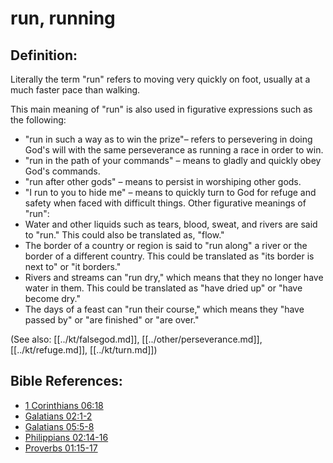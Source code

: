 # run, running #

## Definition: ##

Literally the term "run" refers to moving very quickly on foot, usually at a much faster pace than walking.

This main meaning of "run" is also used in figurative expressions such as the following:
   * "run in such a way as to win the prize"– refers to persevering in doing God's will with the same perseverance as running a race in order to win.
   * "run in the path of your commands" – means to gladly and quickly obey God's commands.
   * "run after other gods" – means to persist in worshiping other gods.
   * "I run to you to hide me" – means to quickly turn to God for refuge and safety when faced with difficult things.
Other figurative meanings of "run":
   * Water and other liquids such as tears, blood, sweat, and rivers are said to "run." This could also be translated as, "flow."
   * The border of a country or region is said to "run along" a river or the border of a different country. This could be translated as "its border is next to" or "it borders."
   * Rivers and streams can "run dry," which means that they no longer have water in them. This could be translated as "have dried up" or "have become dry."
   * The days of a feast can "run their course," which means they "have passed by" or "are finished" or "are over."

(See also: [[../kt/falsegod.md]], [[../other/perseverance.md]], [[../kt/refuge.md]], [[../kt/turn.md]])

## Bible References: ##

* [1 Corinthians 06:18](en/tn/1co/help/06/18)
* [Galatians 02:1-2](en/tn/gal/help/02/01)
* [Galatians 05:5-8](en/tn/gal/help/05/05)
* [Philippians 02:14-16](en/tn/php/help/02/14)
* [Proverbs 01:15-17](en/tn/pro/help/01/15)
